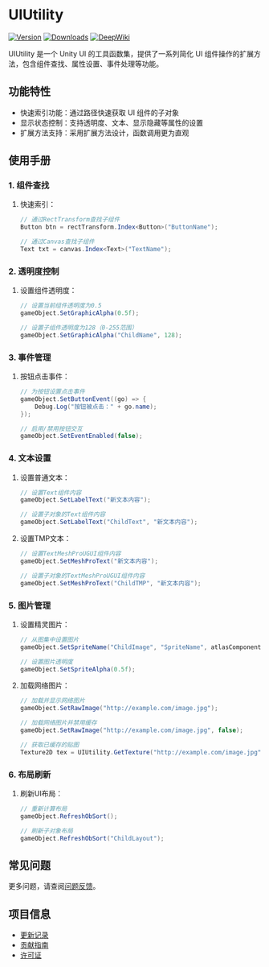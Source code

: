 # UIUtility

[![Version](https://img.shields.io/npm/v/org.eframework.u3d.ugui)](https://www.npmjs.com/package/org.eframework.u3d.ugui)
[![Downloads](https://img.shields.io/npm/dm/org.eframework.u3d.ugui)](https://www.npmjs.com/package/org.eframework.u3d.ugui)
[![DeepWiki](https://img.shields.io/badge/DeepWiki-Explore-blue)](https://deepwiki.com/eframework-org/U3D.UGUI)

UIUtility 是一个 Unity UI 的工具函数集，提供了一系列简化 UI 组件操作的扩展方法，包含组件查找、属性设置、事件处理等功能。

## 功能特性

- 快速索引功能：通过路径快速获取 UI 组件的子对象
- 显示状态控制：支持透明度、文本、显示隐藏等属性的设置
- 扩展方法支持：采用扩展方法设计，函数调用更为直观

## 使用手册

### 1. 组件查找

1. 快速索引：
   ```csharp
   // 通过RectTransform查找子组件
   Button btn = rectTransform.Index<Button>("ButtonName");
   
   // 通过Canvas查找子组件
   Text txt = canvas.Index<Text>("TextName");
   ```

### 2. 透明度控制

1. 设置组件透明度：
   ```csharp
   // 设置当前组件透明度为0.5
   gameObject.SetGraphicAlpha(0.5f);
   
   // 设置子组件透明度为128（0-255范围）
   gameObject.SetGraphicAlpha("ChildName", 128);
   ```

### 3. 事件管理

1. 按钮点击事件：
   ```csharp
   // 为按钮设置点击事件
   gameObject.SetButtonEvent((go) => {
       Debug.Log("按钮被点击：" + go.name);
   });
   
   // 启用/禁用按钮交互
   gameObject.SetEventEnabled(false);
   ```

### 4. 文本设置

1. 设置普通文本：
   ```csharp
   // 设置Text组件内容
   gameObject.SetLabelText("新文本内容");
   
   // 设置子对象的Text组件内容
   gameObject.SetLabelText("ChildText", "新文本内容");
   ```

2. 设置TMP文本：
   ```csharp
   // 设置TextMeshProUGUI组件内容
   gameObject.SetMeshProText("新文本内容");
   
   // 设置子对象的TextMeshProUGUI组件内容
   gameObject.SetMeshProText("ChildTMP", "新文本内容");
   ```

### 5. 图片管理

1. 设置精灵图片：
   ```csharp
   // 从图集中设置图片
   gameObject.SetSpriteName("ChildImage", "SpriteName", atlasComponent);
   
   // 设置图片透明度
   gameObject.SetSpriteAlpha(0.5f);
   ```

2. 加载网络图片：
   ```csharp
   // 加载并显示网络图片
   gameObject.SetRawImage("http://example.com/image.jpg");
   
   // 加载网络图片并禁用缓存
   gameObject.SetRawImage("http://example.com/image.jpg", false);
   
   // 获取已缓存的贴图
   Texture2D tex = UIUtility.GetTexture("http://example.com/image.jpg");
   ```

### 6. 布局刷新

1. 刷新UI布局：
   ```csharp
   // 重新计算布局
   gameObject.RefreshObSort();
   
   // 刷新子对象布局
   gameObject.RefreshObSort("ChildLayout");
   ```

## 常见问题

更多问题，请查阅[问题反馈](../CONTRIBUTING.md#问题反馈)。

## 项目信息

- [更新记录](../CHANGELOG.md)
- [贡献指南](../CONTRIBUTING.md)
- [许可证](../LICENSE)
